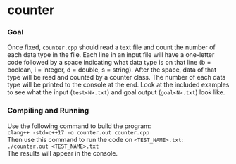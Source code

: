 # counter 
### Goal
Once fixed, `counter.cpp` should read a text file and count the number of each data type in the file. Each line in an input file will have a one-letter code followed by a space indicating what data type is on that line (b = boolean, i = integer, d = double, s = string). After the space, data of that type will be read and counted by a counter class. The number of each data type will be printed to the console at the end. Look at the included examples to see what the input (`test<N>.txt`) and goal output (`goal<N>.txt`) look like.
### Compiling and Running
Use the following command to build the program:\
`clang++ -std=c++17 -o counter.out counter.cpp`\
Then use this command to run the code on `<TEST_NAME>.txt`:\
`./counter.out <TEST_NAME>.txt`\
The results will appear in the console.